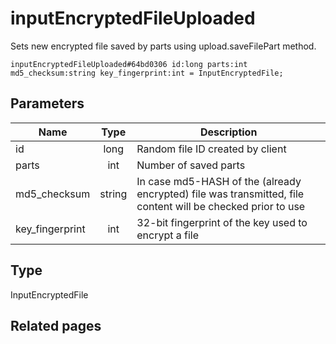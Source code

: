 # inputEncryptedFileUploaded
Sets new encrypted file saved by parts using upload.saveFilePart method.

```
inputEncryptedFileUploaded#64bd0306 id:long parts:int md5_checksum:string key_fingerprint:int = InputEncryptedFile;
```

## Parameters
| Name | Type | Description |
| ---- | :----: | ----------- |
| id | long | Random file ID created by client |
| parts | int | Number of saved parts |
| md5_checksum | string | In case md5-HASH of the (already encrypted) file was transmitted, file content will be checked prior to use |
| key_fingerprint | int | 32-bit fingerprint of the key used to encrypt a file |


## Type
InputEncryptedFile

## Related pages
